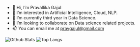 - 👋 Hi, I’m Pravallika Gajul
- 👀 I’m interested in Artificial Intelligence, Cloud, NLP.
- 🌱 I’m currently third year in Data Science.
- 💞️ I’m looking to collaborate on Data science related projects.
- 📫 You can email me at pravgajul@gmail.com


![Github Stats](https://github-readme-stats.vercel.app/api?username=pravsgajul&count_private=true&show_icons=true&include_all_commits=true)
![Top Langs](https://github-readme-stats.vercel.app/api/top-langs/?username=pravsgajul&hide=TeX&layout=compact)
<!---
pravsgajul/pravsgajul is a ✨ special ✨ repository because its `README.md` (this file) appears on your GitHub profile.
You can click the Preview link to take a look at your changes.
--->

